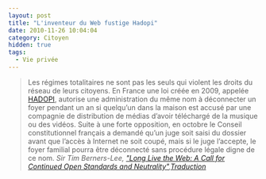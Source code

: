 ```yaml
---
layout: post
title: "L'inventeur du Web fustige Hadopi"
date: 2010-11-26 10:04:04
category: Citoyen
hidden: true
tags:
  - Vie privée
---
```


> Les régimes totalitaires ne sont pas les seuls qui violent les droits du réseau de leurs citoyens. En France une loi créée en 2009, appelée [HADOPI](http://www.laquadrature.net/fr/HADOPI), autorise une administration du même nom à déconnecter un foyer pendant un an si quelqu’un dans la maison est accusé par une compagnie de distribution de médias d’avoir téléchargé de la musique ou des vidéos. Suite à une forte opposition, en octobre le Conseil constitutionnel français a demandé qu’un juge soit saisi du dossier avant que l’accès à Internet ne soit coupé, mais si le juge l’accepte, le foyer familial pourra être déconnecté sans procédure légale digne de ce nom.
><cite>Sir Tim Berners-Lee, ["Long Live the Web: A Call for Continued Open Standards and Neutrality"](http://www.scientificamerican.com/article/long-live-the-web/),[Traduction](http://www.framablog.org/index.php/post/2010/11/22/Longue-vie-au-web-par-tim-berners-lee)</cite>
